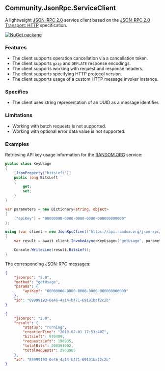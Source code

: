 ## Community.JsonRpc.ServiceClient

A lightweight [JSON-RPC 2.0](http://www.jsonrpc.org/specification) service client based on the [JSON-RPC 2.0 Transport: HTTP](https://www.simple-is-better.org/json-rpc/transport_http.html) specification.

[![NuGet package](https://img.shields.io/nuget/v/Community.JsonRpc.ServiceClient.svg?style=flat-square)](https://www.nuget.org/packages/Community.JsonRpc.ServiceClient)

### Features

- The client supports operation cancellation via a cancellation token.
- The client supports `gzip` and `DEFLATE` response encodings.
- The client supports working with request and response headers.
- The client supports specifying HTTP protocol version.
- The client supports usage of a custom HTTP message invoker instance.

### Specifics

- The client uses string representation of an UUID as a message identifier.

### Limitations

- Working with batch requests is not supported.
- Working with optional error data value is not supported.

### Examples

Retrieving API key usage information for the [RANDOM.ORG](https://api.random.org/json-rpc/2) service:
```cs
public class KeyUsage
{
    [JsonProperty("bitsLeft")]
    public long BitsLeft
    {
        get;
        set;
    }
}
```
```cs
var parameters = new Dictionary<string, object>
{
    ["apiKey"] = "00000000-0000-0000-0000-000000000000"
};

using (var client = new JsonRpcClient("https://api.random.org/json-rpc/2/invoke"))
{
    var result = await client.InvokeAsync<KeyUsage>("getUsage", parameters);

    Console.WriteLine(result.BitsLeft);
}
```
The corresponding JSON-RPC messages:
```json
{
    "jsonrpc": "2.0",
    "method": "getUsage",
    "params": {
        "apiKey": "00000000-0000-0000-0000-000000000000"
    },
    "id": "89999193-0e46-4a14-b471-69191baf2c2b"
}
```
```json
{
    "jsonrpc": "2.0",
    "result": {
        "status": "running",
        "creationTime": "2013-02-01 17:53:40Z",
        "bitsLeft": 970409,
        "requestsLeft": 198935,
        "totalBits": 208391002,
        "totalRequests": 2963905
    },
    "id": "89999193-0e46-4a14-b471-69191baf2c2b"
}
```